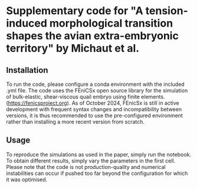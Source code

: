 # Supplementary code for "A tension-induced morphological transition shapes the avian extra-embryonic territory" by Michaut et al.

## Installation

To run the code, please configure a conda environment with the included .yml file. The code uses the FEniCSx open source library for the simulation of bulk-elastic, shear-viscous quail embryo using finite elements. (https://fenicsproject.org). As of October 2024, FEnicSx is still in active development with frequent syntax changes and incompatibility between versions, it is thus recommended to use the pre-configured environment rather than installing a more recent version from scratch.

## Usage

To reproduce the simulations as used in the paper, simply run the notebook. To obtain different results, simply vary the parameters in the first cell. Please note that the code is not production-quality and numerical instabilities can occur if pushed too far beyond the configuration for which it was optimised.
